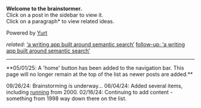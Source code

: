 **Welcome to the brainstormer.**  
Click on a post in the sidebar to view it.  
Click on a paragraph* to view related ideas.  

Powered by [Yurt](What%20is%20Yurt.md)

*related:*
[‘a writing app built around semantic search’](https://iwebthings.joejenett.com/a-writing-app-built-around-semantic-search/)
[follow-up: ‘a writing app built around semantic search’](https://iwebthings.joejenett.com/follow-up-a-writing-app-built-around-semantic-search/)  


<hr>  
**05/01/25: A 'home' button has been added to the navigation bar. This page will no longer remain at the top of the list as newer posts are added.**

09/26/24: Brainstorming is underway... 
06/04/24: Added several items, including [running](running.md) from 2000.
02/16/24: Continuing to add content - something from 1998 way down there on the list.






